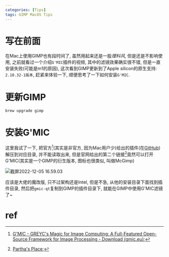 ```yaml
---
categories: [Tips]
tags: GIMP MacOS Tips
---
```


# 写在前面

在Mac上使用GIMP也有段时间了, 虽然用起来还是一股*理科风*, 但是还是不影响使用, 之前就看过一个介绍`G'MIC`插件的视频, 其中的滤镜效果确实很不错, 但是一直安装失败(可能是m1的原因), 这次看到GIMP更新到了Apple silicon的原生支持: `2.10.32-1版本`, 赶紧来体验一下, 顺便思考了一下如何安装`G'MIC`.



# 更新GIMP

```bash
brew upgrade gimp
```



# 安装G'MIC

这里我试了一下, 把官方[^1](其实是非官方, 因为Mac用户少)给出的插件(在[GitHub](https://github.com/aferrero2707/gimp-plugins-collection/releases))解压到对应目录, 并不能读取出来, 但是官网给出的第二个链接[^2]竟然可以打开G'MIC(其实是一个GIMP的衍生版本, 图标也很类似, 叫做McGimp)

![截屏2022-12-05 16.59.03](https://s2.loli.net/2022/12/05/3OHvm41AjJpXFq5.jpg)

应该是大佬的魔改版, 只不过架构还是Intel, 但是不急, 从他的安装目录下面找到插件目录, 然后把`gmic-qt`复制到GIMP的插件目录下, 就能在GIMP中使用G'MIC滤镜了~

# ref

[^1]:[G'MIC - GREYC's Magic for Image Computing: A Full-Featured Open-Source Framework for Image Processing - Download (gmic.eu)](https://gmic.eu/download.html);
[^2]:[Partha's Place](https://www.partha.com/);